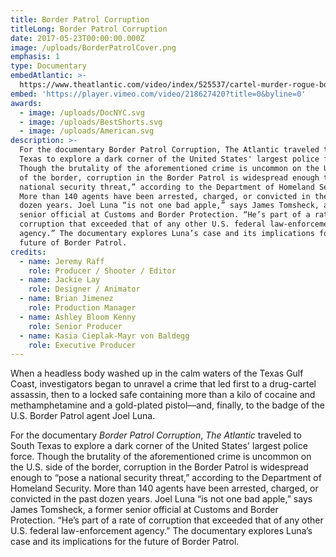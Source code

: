 ```yaml
---
title: Border Patrol Corruption
titleLong: Border Patrol Corruption
date: 2017-05-23T00:00:00.000Z
image: /uploads/BorderPatrolCover.png
emphasis: 1
type: Documentary
embedAtlantic: >-
  https://www.theatlantic.com/video/index/525537/cartel-murder-rogue-border-agent/
embed: 'https://player.vimeo.com/video/218627420?title=0&byline=0'
awards:
  - image: /uploads/DocNYC.svg
  - image: /uploads/BestShorts.svg
  - image: /uploads/American.svg
description: >-
  For the documentary Border Patrol Corruption, The Atlantic traveled to South
  Texas to explore a dark corner of the United States' largest police force.
  Though the brutality of the aforementioned crime is uncommon on the U.S. side
  of the border, corruption in the Border Patrol is widespread enough to “pose a
  national security threat,” according to the Department of Homeland Security.
  More than 140 agents have been arrested, charged, or convicted in the past
  dozen years. Joel Luna “is not one bad apple,” says James Tomsheck, a former
  senior official at Customs and Border Protection. “He’s part of a rate of
  corruption that exceeded that of any other U.S. federal law-enforcement
  agency.” The documentary explores Luna’s case and its implications for the
  future of Border Patrol.
credits:
  - name: Jeremy Raff
    role: Producer / Shooter / Editor
  - name: Jackie Lay
    role: Designer / Animator
  - name: Brian Jimenez
    role: Production Manager
  - name: Ashley Bloom Kenny
    role: Senior Producer
  - name: Kasia Cieplak-Mayr von Baldegg
    role: Executive Producer
---
```

When a headless body washed up in the calm waters of the Texas Gulf Coast, investigators began to unravel a crime that led first to a drug-cartel assassin, then to a locked safe containing​ more than a kilo of cocaine and methamphetamine and a gold-plated pistol—and, finally, to the badge of the U.S. Border Patrol agent Joel Luna.

For the documentary _Border Patrol Corruption_, _The Atlantic_ traveled to South Texas to explore a dark corner of the United States' largest police force. Though the brutality of the aforementioned crime is uncommon on the U.S. side of the border, corruption in the Border Patrol is widespread enough to “pose a national security threat,” according to the Department of Homeland Security. More than 140 agents have been arrested, charged, or convicted in the past dozen years. Joel Luna “is not one bad apple,” says James Tomsheck, a former senior official at Customs and Border Protection. “He’s part of a rate of corruption that exceeded that of any other U.S. federal law-enforcement agency.” The documentary explores Luna’s case and its implications for the future of Border Patrol.
